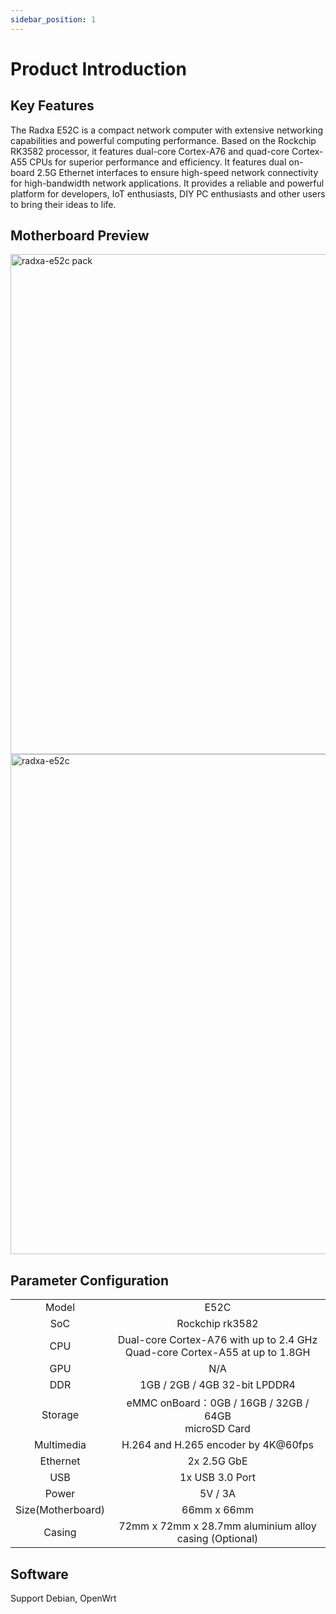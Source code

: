 ```yaml
---
sidebar_position: 1
---
```


# Product Introduction

## Key Features

The Radxa E52C is a compact network computer with extensive networking capabilities and powerful computing performance.
Based on the Rockchip RK3582 processor, it features dual-core Cortex-A76 and quad-core Cortex-A55 CPUs for superior performance and efficiency.
It features dual on-board 2.5G Ethernet interfaces to ensure high-speed network connectivity for high-bandwidth network applications.
It provides a reliable and powerful platform for developers, IoT enthusiasts, DIY PC enthusiasts and other users to bring their ideas to life.

## Motherboard Preview

<Tabs queryString="e52cmode">

<TabItem value="E52C(board only)">

<img src="/img/e/e52c/radxa-e52c-board.webp" width="800" alt="radxa-e52c pack" />

</TabItem>
<TabItem value="E52C(with Casing)">

<img src="/home/product-pictures/e52c.webp" width="800" alt="radxa-e52c" />

</TabItem>
</Tabs>

## Parameter Configuration

<table>
    <tr>
        <td align="center">Model</td>
        <td align="center">E52C</td>
    </tr>
    <tr>
        <td align="center">SoC</td>
        <td colspan="2" align="center">Rockchip rk3582</td>
    </tr>
    <tr>
        <td align="center">CPU</td>
        <td align="center">Dual-core Cortex-A76 with up to 2.4 GHz<br/>Quad-core Cortex-A55 at up to 1.8GH</td>
    </tr>
    <tr>
        <td align="center">GPU</td>
        <td colspan="2" align="center"> N/A </td>
    </tr>
    <tr>
        <td align="center">DDR</td>
        <td colspan="2" align="center">1GB / 2GB / 4GB 32-bit LPDDR4</td>
    </tr>
    <tr>
        <td align="center">Storage</td>
        <td align="center">eMMC onBoard：0GB / 16GB / 32GB / 64GB<br/>microSD Card</td>
    </tr>
    <tr>
        <td align="center">Multimedia</td>
        <td colspan="2" align="center">H.264 and H.265 encoder by 4K@60fps</td>
    </tr>
    <tr>
        <td align="center">Ethernet</td>
        <td align="center">2x 2.5G GbE</td>
    </tr>
    <tr>
        <td align="center">USB</td>
        <td colspan="2" align="center">1x USB 3.0 Port</td>
    </tr>
    <tr>
        <td align="center">Power</td>
        <td colspan="2" align="center"> 5V / 3A </td>
    </tr>
    <tr>
        <td align="center">Size(Motherboard)</td>
        <td colspan="2" align="center">66mm x 66mm</td>
    </tr>
     <tr>
        <td align="center">Casing</td>
        <td colspan="1" align="center">72mm x 72mm x 28.7mm aluminium alloy casing (Optional)</td>
    </tr>
</table>

## Software

Support Debian, OpenWrt
